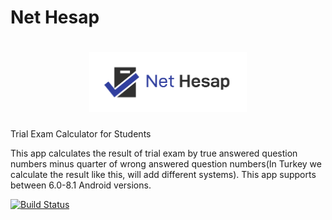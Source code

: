 # Net Hesap

<h1 align=center>
<img src="Logo/horizontal.png" width=50%>
</h1>

Trial Exam Calculator for Students

This app calculates the result of trial exam by true answered question numbers minus quarter of wrong answered question numbers(In Turkey we calculate the result like this, will add different systems).
This app supports between 6.0-8.1 Android versions.

[![Build Status](https://travis-ci.org/hakkikaancaliskan/NetHesap.svg?branch=master)](https://travis-ci.org/hakkikaancaliskan/NetHesap)
